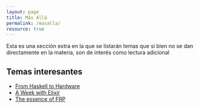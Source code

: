 ```yaml
---
layout: page
title: Más Allá
permalink: /masalla/
resource: true
---
```


Esta es una sección extra en la que se listarán temas que si bien no se dan directamente en la materia, son de interés como lectura adicional

## Temas interesantes

- [From Haskell to Hardware](http://begriffs.com/posts/2015-06-28-haskell-to-hardware.html)
- [A Week with Elixir](https://joearms.github.io/published/2013-05-31-a-week-with-elixir.html)
- [The essence of FRP](http://begriffs.com/posts/2015-07-22-essence-of-frp.html)
